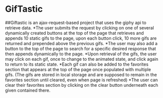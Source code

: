 # GifTastic
##Giftastic is an ajax-request-based project that uses the giphy api to retrieve data.
*The user submits the request by clicking on one of several dynamically created buttons at the top of the page that retrieves and appends 10 static gifs to the page, upon each button click, 10 more gifs are returned and prepended above the previous gifs.
*The user may also add a button to the top of the page to search for a specific desired response that then appends dynamically to the page.
  *Upon retrieval of the gifs, the user may click on each gif, once to change to the animated state, and click again to return to its static state.
  *Each gif can also be added to the favorites section that appears at the top of the page once populated with multiple gifs. (The gifs are stored in local storage and are supposed to remain in the favorites section until cleared, even when page is refreshed)
  *The user can clear their favorites section by clicking on the clear button underneath each given contained there.
